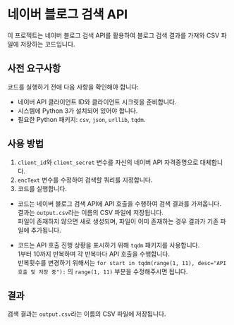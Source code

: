 # 네이버 블로그 검색 API

이 프로젝트는 네이버 블로그 검색 API를 활용하여 블로그 검색 결과를 가져와 CSV 파일에 저장하는 코드입니다.

## 사전 요구사항

코드를 실행하기 전에 다음 사항을 확인해야 합니다:

- 네이버 API 클라이언트 ID와 클라이언트 시크릿을 준비합니다.
- 시스템에 Python 3가 설치되어 있어야 합니다.
- 필요한 Python 패키지: `csv`, `json`, `urllib`, `tqdm`.

## 사용 방법

1. `client_id`와 `client_secret` 변수를 자신의 네이버 API 자격증명으로 대체합니다.
2. `encText` 변수를 수정하여 검색할 쿼리를 지정합니다.
3. 코드를 실행합니다.

- 코드는 네이버 블로그 검색 API에 API 호출을 수행하여 검색 결과를 가져옵니다. <br>결과는 `output.csv`라는 이름의 CSV 파일에 저장됩니다. <br>파일이 존재하지 않으면 새로 생성되며, 파일이 이미 존재하는 경우 결과가 기존 파일에 추가됩니다.

- 코드는 API 호출 진행 상황을 표시하기 위해 `tqdm` 패키지를 사용합니다. <br>
1부터 10까지 반복하며 각 반복마다 API 호출을 수행합니다.<br>
반복횟수를 변경하기 위해서는 `for start in tqdm(range(1, 11), desc="API 호출 및 저장 중"):` 의 `range(1, 11)` 부분을 수정해주시면 됩니다.

## 결과

검색 결과는 `output.csv`라는 이름의 CSV 파일에 저장됩니다.
